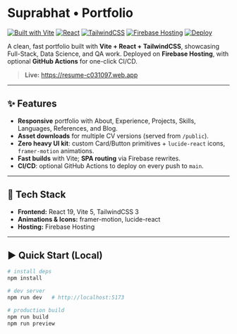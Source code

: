 # Suprabhat • Portfolio

[![Built with Vite](https://img.shields.io/badge/Vite-5.x-646CFF?logo=vite&logoColor=white)](https://vitejs.dev/)
[![React](https://img.shields.io/badge/React-19-61DAFB?logo=react&logoColor=061a1f)](https://react.dev/)
[![TailwindCSS](https://img.shields.io/badge/TailwindCSS-3.x-06B6D4?logo=tailwindcss&logoColor=white)](https://tailwindcss.com/)
[![Firebase Hosting](https://img.shields.io/badge/Firebase%20Hosting-Live-FFCA28?logo=firebase&logoColor=000)](https://firebase.google.com/docs/hosting)
[![Deploy](https://github.com/USER/REPO/actions/workflows/firebase-deploy.yml/badge.svg)](https://github.com/USER/REPO/actions/workflows/firebase-deploy.yml)

A clean, fast portfolio built with **Vite + React + TailwindCSS**, showcasing Full-Stack, Data Science, and QA work. Deployed on **Firebase Hosting**, with optional **GitHub Actions** for one-click CI/CD.

> **Live:** https://resume-c031097.web.app

---

## ✨ Features

- **Responsive** portfolio with About, Experience, Projects, Skills, Languages, References, and Blog.
- **Asset downloads** for multiple CV versions (served from `/public`).
- **Zero heavy UI kit**: custom Card/Button primitives + `lucide-react` icons, `framer-motion` animations.
- **Fast builds** with Vite; **SPA routing** via Firebase rewrites.
- **CI/CD**: optional GitHub Actions to deploy on every push to `main`.

---

## 🧱 Tech Stack

- **Frontend:** React 19, Vite 5, TailwindCSS 3
- **Animations & Icons:** framer-motion, lucide-react
- **Hosting:** Firebase Hosting

---

## ▶️ Quick Start (Local)

```bash
# install deps
npm install

# dev server
npm run dev   # http://localhost:5173

# production build
npm run build
npm run preview
